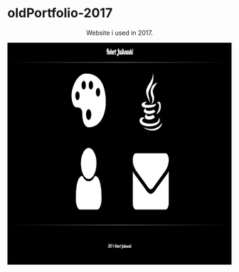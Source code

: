 # oldPortfolio-2017


<p style="text-align:center"> Website i used in 2017. </p>

<img src="port1.PNG" height="500px">
